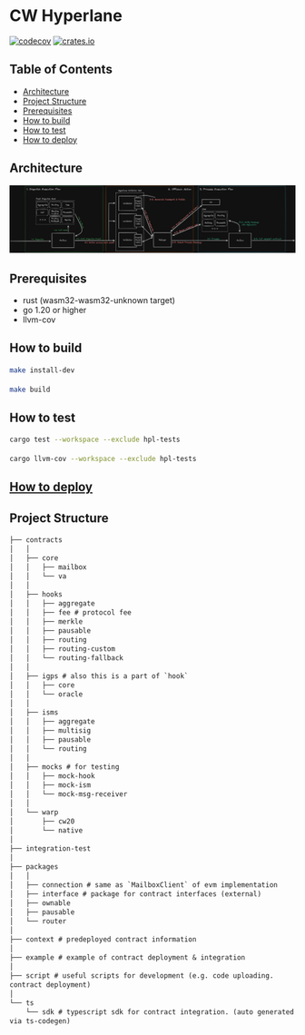 # CW Hyperlane

[![codecov](https://codecov.io/gh/many-things/cw-hyperlane/branch/main/graph/badge.svg?token=SGYE7FBTAO)](https://codecov.io/gh/many-things/cw-hyperlane)
[![crates.io](https://img.shields.io/crates/v/hpl-interface)](https://crates.io/crates/hpl-interface)

## Table of Contents

- [Architecture](#architecture)
- [Project Structure](#project-structure)
- [Prerequisites](#prerequisites)
- [How to build](#how-to-build)
- [How to test](#how-to-test)
- [How to deploy](#how-to-deploy)

## Architecture

![Architecture](./asset/hyperlane-all.png)

## Prerequisites

- rust (wasm32-wasm32-unknown target)
- go 1.20 or higher
- llvm-cov

## How to build

```bash
make install-dev

make build
```

## How to test

```bash
cargo test --workspace --exclude hpl-tests

cargo llvm-cov --workspace --exclude hpl-tests
```

## [How to deploy](./DEPLOYMENT.md)

## Project Structure

```text
├── contracts
│   │
│   ├── core
│   │   ├── mailbox
│   │   └── va
│   │
│   ├── hooks
│   │   ├── aggregate
│   │   ├── fee # protocol fee
│   │   ├── merkle
│   │   ├── pausable
│   │   ├── routing
│   │   ├── routing-custom
│   │   └── routing-fallback
│   │
│   ├── igps # also this is a part of `hook`
│   │   ├── core
│   │   └── oracle
│   │
│   ├── isms
│   │   ├── aggregate
│   │   ├── multisig
│   │   ├── pausable
│   │   └── routing
│   │
│   ├── mocks # for testing
│   │   ├── mock-hook
│   │   ├── mock-ism
│   │   └── mock-msg-receiver
│   │
│   └── warp
│       ├── cw20
│       └── native
│
├── integration-test
│
├── packages
│   │
│   ├── connection # same as `MailboxClient` of evm implementation
│   ├── interface # package for contract interfaces (external)
│   ├── ownable
│   ├── pausable
│   └── router
│
├── context # predeployed contract information
│
├── example # example of contract deployment & integration
│
├── script # useful scripts for development (e.g. code uploading. contract deployment)
│
└── ts
    └── sdk # typescript sdk for contract integration. (auto generated via ts-codegen)
```
